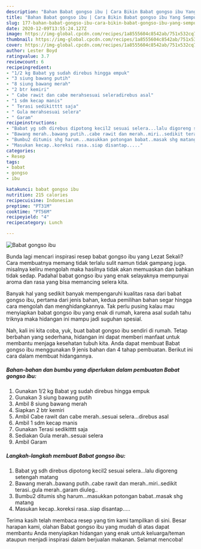 ```yaml
---
description: "Bahan Babat gongso ibu | Cara Bikin Babat gongso ibu Yang Sempurna"
title: "Bahan Babat gongso ibu | Cara Bikin Babat gongso ibu Yang Sempurna"
slug: 177-bahan-babat-gongso-ibu-cara-bikin-babat-gongso-ibu-yang-sempurna
date: 2020-12-09T13:55:24.127Z
image: https://img-global.cpcdn.com/recipes/1a8555604c8542ab/751x532cq70/babat-gongso-ibu-foto-resep-utama.jpg
thumbnail: https://img-global.cpcdn.com/recipes/1a8555604c8542ab/751x532cq70/babat-gongso-ibu-foto-resep-utama.jpg
cover: https://img-global.cpcdn.com/recipes/1a8555604c8542ab/751x532cq70/babat-gongso-ibu-foto-resep-utama.jpg
author: Lester Boyd
ratingvalue: 3.7
reviewcount: 6
recipeingredient:
- "1/2 kg Babat yg sudah direbus hingga empuk"
- "3 siung bawang putih"
- "8 siung bawang merah"
- "2 btr kemiri"
- " Cabe rawit dan cabe merahsesuai seleradirebus asal"
- "1 sdm kecap manis"
- " Terasi sedikitttt saja"
- " Gula merahsesuai selera"
- " Garam"
recipeinstructions:
- "Babat yg sdh direbus dipotong kecil2 sesuai selera...lalu digoreng setengah matang"
- "Bawang merah..bawang putih..cabe rawit dan merah..miri..sedikit terasi..gula merah..garam diuleg.."
- "Bumbu2 ditumis shg harum...masukkan potongan babat..masak shg matang"
- "Masukan kecap..koreksi rasa..siap disantap....."
categories:
- Resep
tags:
- babat
- gongso
- ibu

katakunci: babat gongso ibu 
nutrition: 215 calories
recipecuisine: Indonesian
preptime: "PT31M"
cooktime: "PT56M"
recipeyield: "4"
recipecategory: Lunch

---
```



![Babat gongso ibu](https://img-global.cpcdn.com/recipes/1a8555604c8542ab/751x532cq70/babat-gongso-ibu-foto-resep-utama.jpg)

Bunda lagi mencari inspirasi resep babat gongso ibu yang Lezat Sekali? Cara membuatnya memang tidak terlalu sulit namun tidak gampang juga. misalnya keliru mengolah maka hasilnya tidak akan memuaskan dan bahkan tidak sedap. Padahal babat gongso ibu yang enak selayaknya mempunyai aroma dan rasa yang bisa memancing selera kita.



Banyak hal yang sedikit banyak mempengaruhi kualitas rasa dari babat gongso ibu, pertama dari jenis bahan, kedua pemilihan bahan segar hingga cara mengolah dan menghidangkannya. Tak perlu pusing kalau mau menyiapkan babat gongso ibu yang enak di rumah, karena asal sudah tahu triknya maka hidangan ini mampu jadi suguhan spesial.


Nah, kali ini kita coba, yuk, buat babat gongso ibu sendiri di rumah. Tetap berbahan yang sederhana, hidangan ini dapat memberi manfaat untuk membantu menjaga kesehatan tubuh kita. Anda dapat membuat Babat gongso ibu menggunakan 9 jenis bahan dan 4 tahap pembuatan. Berikut ini cara dalam membuat hidangannya.

<!--inarticleads1-->

##### Bahan-bahan dan bumbu yang diperlukan dalam pembuatan Babat gongso ibu:

1. Gunakan 1/2 kg Babat yg sudah direbus hingga empuk
1. Gunakan 3 siung bawang putih
1. Ambil 8 siung bawang merah
1. Siapkan 2 btr kemiri
1. Ambil  Cabe rawit dan cabe merah..sesuai selera...direbus asal
1. Ambil 1 sdm kecap manis
1. Gunakan  Terasi sedikitttt saja
1. Sediakan  Gula merah..sesuai selera
1. Ambil  Garam




<!--inarticleads2-->

##### Langkah-langkah membuat Babat gongso ibu:

1. Babat yg sdh direbus dipotong kecil2 sesuai selera...lalu digoreng setengah matang
1. Bawang merah..bawang putih..cabe rawit dan merah..miri..sedikit terasi..gula merah..garam diuleg..
1. Bumbu2 ditumis shg harum...masukkan potongan babat..masak shg matang
1. Masukan kecap..koreksi rasa..siap disantap.....




Terima kasih telah membaca resep yang tim kami tampilkan di sini. Besar harapan kami, olahan Babat gongso ibu yang mudah di atas dapat membantu Anda menyiapkan hidangan yang enak untuk keluarga/teman ataupun menjadi inspirasi dalam berjualan makanan. Selamat mencoba!
